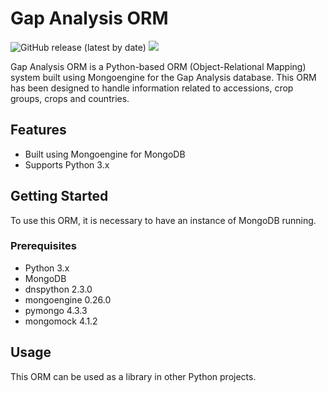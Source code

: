 # Gap Analysis ORM

![GitHub release (latest by date)](https://img.shields.io/github/v/release/victor-993/pru) ![](https://img.shields.io/github/v/tag/victor-993/pru)

Gap Analysis ORM is a Python-based ORM (Object-Relational Mapping) system built using Mongoengine for the Gap Analysis database. This ORM has been designed to handle information related to accessions, crop groups, crops and countries.

## Features

- Built using Mongoengine for MongoDB
- Supports Python 3.x

## Getting Started

To use this ORM, it is necessary to have an instance of MongoDB running.

### Prerequisites

- Python 3.x
- MongoDB
- dnspython 2.3.0
- mongoengine 0.26.0
- pymongo 4.3.3
- mongomock 4.1.2

## Usage

This ORM can be used as a library in other Python projects.